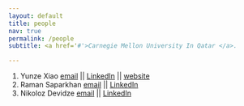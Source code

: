 ```yaml
---
layout: default
title: people
nav: true
permalink: /people
subtitle: <a href='#'>Carnegie Mellon University In Qatar </a>.

---
```

1. Yunze Xiao [email](mailto:yunzex@andrew.cmu.edu) || [LinkedIn](https://www.linkedin.com/in/yunze-xiao/) || [website](https://algoroxyolo.github.io)
2. Raman Saparkhan [email](mailto:rsaparkh@andrew.cmu.edu) || [LinkedIn](https://www.linkedin.com/in/rsaparkh/) 
3. Nikoloz Devidze  [email](mailto:ndevidze@andrew.cmu.edu) || [LinkedIn](https://www.linkedin.com/in/nikoloz-devidze-576bab237) 

